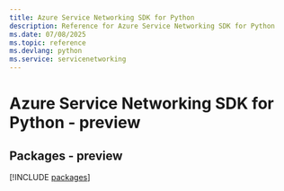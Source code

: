 ```yaml
---
title: Azure Service Networking SDK for Python
description: Reference for Azure Service Networking SDK for Python
ms.date: 07/08/2025
ms.topic: reference
ms.devlang: python
ms.service: servicenetworking
---
```

# Azure Service Networking SDK for Python - preview
## Packages - preview
[!INCLUDE [packages](service-networking-index.md)]